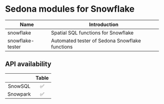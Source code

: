 <!--
 Licensed to the Apache Software Foundation (ASF) under one
 or more contributor license agreements.  See the NOTICE file
 distributed with this work for additional information
 regarding copyright ownership.  The ASF licenses this file
 to you under the Apache License, Version 2.0 (the
 "License"); you may not use this file except in compliance
 with the License.  You may obtain a copy of the License at

   http://www.apache.org/licenses/LICENSE-2.0

 Unless required by applicable law or agreed to in writing,
 software distributed under the License is distributed on an
 "AS IS" BASIS, WITHOUT WARRANTIES OR CONDITIONS OF ANY
 KIND, either express or implied.  See the License for the
 specific language governing permissions and limitations
 under the License.
 -->

# Sedona modules for Snowflake

| Name |  Introduction|
|---|---|
|snowflake|Spatial SQL functions for Snowflake|
|snowflake-tester| Automated tester of Sedona Snowflake functions |

## API availability

|            | **Table** |
|:----------:|:-----------------:|
| SnowSQL |✅|
|   Snowpark   |✅|
